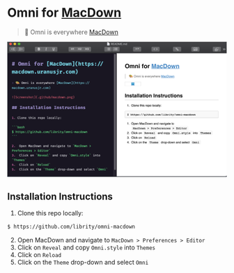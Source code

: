 # Omni for [MacDown](https://macdown.uranusjr.com)

> 🎨 Omni is everywhere [MacDown](https://macdown.uranusjr.com)

![Screenshot](.github/macdown.png)

## Installation Instructions

1. Clone this repo locally:

```bash
$ https://github.com/librity/omni-macdown
```

2.  Open MacDown and navigate to `MacDown > Preferences > Editor`
3.  Click on `Reveal` and copy `Omni.style` into `Themes`
4.  Click on `Reload`
5.  Click on the `Theme` drop-down and select `Omni`
